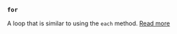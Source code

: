 ### `for`

A loop that is similar to using the `each` method. [Read more](static_docs/descriptions/for.md)

